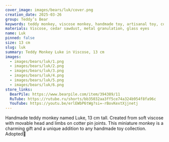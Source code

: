 ```yaml
---
cover_image: images/bears/luk/cover.png
creation_date: 2025-03-26
group: Teddy’s Bear
keywords: teddy monkey, viscose monkey, handmade toy, artisanal toy, collectible monkey, teddy toy, miniature toy, soft toy, handmade gift, teddy collection
materials: Viscose, cedar sawdust, metal granulation, glass eyes
name: Luk
pinned: false
size: 13 cm
slug: luk
summary: Teddy Monkey Luke in Viscose, 13 cm
images:
  - images/bears/luk/1.png
  - images/bears/luk/2.png
  - images/bears/luk/3.png
  - images/bears/luk/4.png
  - images/bears/luk/5.png
  - images/bears/luk/6.png
store_links:
  BearPile: https://www.bearpile.com/item/394389/11
  RuTube: https://rutube.ru/shorts/bb35032aa3ff5ce74a324b954f8fa96c
  YouTube: https://youtu.be/erlEWbP6tWg?si=-rBovKextXjjnetj
---
```

Handmade teddy monkey named Luke, 13 cm tall. Created from soft viscose with movable head and limbs on cotter pin joints. This miniature monkey is a charming gift and a unique addition to any handmade toy collection.
Adopted🏡